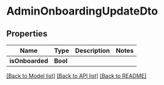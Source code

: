 # AdminOnboardingUpdateDto

## Properties
Name | Type | Description | Notes
------------ | ------------- | ------------- | -------------
**isOnboarded** | **Bool** |  | 

[[Back to Model list]](../README.md#documentation-for-models) [[Back to API list]](../README.md#documentation-for-api-endpoints) [[Back to README]](../README.md)


